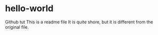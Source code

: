 # hello-world
Github tut
This is a readme file
It is quite shore, but it is different
from the original file.
